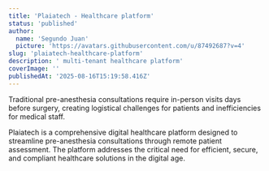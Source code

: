 ```yaml
---
title: 'Plaiatech - Healthcare platform'
status: 'published'
author:
  name: 'Segundo Juan'
  picture: 'https://avatars.githubusercontent.com/u/87492687?v=4'
slug: 'plaiatech-healthcare-platform'
description: ' multi-tenant healthcare platform'
coverImage: ''
publishedAt: '2025-08-16T15:19:58.416Z'
---
```


Traditional pre-anesthesia consultations require in-person visits days before surgery, creating logistical challenges for patients and inefficiencies for medical staff.

Plaiatech is a comprehensive digital healthcare platform designed to streamline pre-anesthesia consultations through remote patient assessment. The platform addresses the critical need for efficient, secure, and compliant healthcare solutions in the digital age.